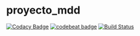 # proyecto_mdd
[![Codacy Badge](https://api.codacy.com/project/badge/Grade/b43ee8b329374135a8264492b8242d57)](https://app.codacy.com/app/daniel_alvarez_/proyecto_mdd?utm_source=github.com&utm_medium=referral&utm_content=DALVAREZ7484/proyecto_mdd&utm_campaign=badger)
[![codebeat badge](https://codebeat.co/badges/f3c7a218-3668-42a3-8a1d-217a0b80cee1)](https://codebeat.co/projects/github-com-dalvarez7484-proyecto_mdd-master)
[![Build Status](https://travis-ci.org/DALVAREZ7484/proyecto_mdd.svg?branch=master)](https://travis-ci.org/DALVAREZ7484/proyecto_mdd)
